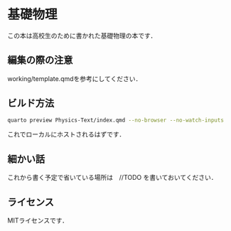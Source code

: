 # 基礎物理

この本は高校生のために書かれた基礎物理の本です．

## 編集の際の注意

working/template.qmdを参考にしてください．

## ビルド方法

```bash
quarto preview Physics-Text/index.qmd --no-browser --no-watch-inputs
```

これでローカルにホストされるはずです．

## 細かい話

これから書く予定で省いている場所は　//TODO を書いておいてください．

## ライセンス

MITライセンスです．